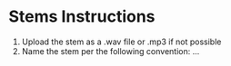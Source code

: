 # Stems Instructions

1. Upload the stem as a .wav file or .mp3 if not possible
2. Name the stem per the following convention: ...
